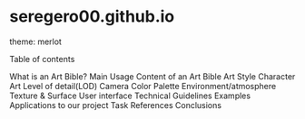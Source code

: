 # seregero00.github.io
theme: merlot

Table of contents

What is an Art Bible?
Main Usage
Content of an Art Bible
Art Style
Character Art
Level of detail(LOD)
Camera
Color Palette
Environment/atmosphere
Texture & Surface
User interface
Technical Guidelines
Examples
Applications to our project
Task
References
Conclusions

